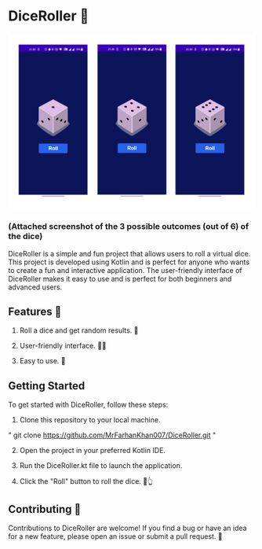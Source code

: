 # DiceRoller 🎲
<!-- ![](Doc1_page-0001.jpg) -->
<img src="./Doc1_page-0001.jpg" width="550" />

### (Attached screenshot of the 3 possible outcomes (out of 6) of the dice)
DiceRoller is a simple and fun project that allows users to roll a virtual dice. This project is developed using Kotlin and is perfect for anyone who wants to create a fun and interactive application. The user-friendly interface of DiceRoller makes it easy to use and is perfect for both beginners and advanced users.

## Features 🚀
1. Roll a dice and get random results. 🎲

2. User-friendly interface. 👨‍💻

3. Easy to use. 🤙

## Getting Started
To get started with DiceRoller, follow these steps:

1. Clone this repository to your local machine.

  " git clone https://github.com/MrFarhanKhan007/DiceRoller.git " 

2. Open the project in your preferred Kotlin IDE.

3. Run the DiceRoller.kt file to launch the application.

4. Click the "Roll" button to roll the dice.  🎲👆

## Contributing 🤝
Contributions to DiceRoller are welcome! If you find a bug or have an idea for a new feature, please open an issue or submit a pull request. 🙌
